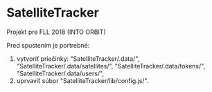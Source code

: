 # SatelliteTracker
Projekt pre FLL 2018 (INTO ORBIT)

Pred spustením je portrebné:
  1. vytvoriť priečinky:
      "SatelliteTracker/.data/",
      "SatelliteTracker/.data/satellites/",
      "SatelliteTracker/.data/tokens/",
      "SatelliteTracker/.data/users/",
  2. uprvaviť súbor "SatelliteTracker/lib/config.js/".
